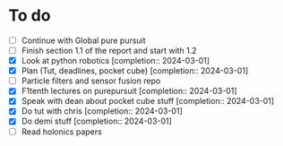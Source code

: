 # To do

- [ ] Continue with Global pure pursuit
- [ ] Finish section 1.1 of the report and start with 1.2
- [x] Look at python robotics  [completion:: 2024-03-01]
- [x] Plan (Tut, deadlines, pocket cube)  [completion:: 2024-03-01]
- [ ] Particle filters and sensor fusion repo
- [x] F1tenth lectures on purepursuit  [completion:: 2024-03-01]
- [x] Speak with dean about pocket cube stuff  [completion:: 2024-03-01]
- [x] Do tut with chris  [completion:: 2024-03-01]
- [x] Do demi stuff  [completion:: 2024-03-01]
- [ ] Read holonics papers